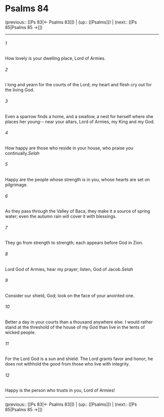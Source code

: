 # Psalms 84

(previous:: [[Ps 83|← Psalms 83]]) | (up:: [[Psalms]]) | (next:: [[Ps 85|Psalms 85 →]])

***


###### 1 
How lovely is your dwelling place, Lord of Armies. 

###### 2 
I long and yearn for the courts of the Lord; my heart and flesh cry out for the living God. 

###### 3 
Even a sparrow finds a home, and a swallow, a nest for herself where she places her young-- near your altars, Lord of Armies, my King and my God. 

###### 4 
How happy are those who reside in your house, who praise you continually._Selah_ 

###### 5 
Happy are the people whose strength is in you, whose hearts are set on pilgrimage. 

###### 6 
As they pass through the Valley of Baca, they make it a source of spring water; even the autumn rain will cover it with blessings. 

###### 7 
They go from strength to strength; each appears before God in Zion. 

###### 8 
Lord God of Armies, hear my prayer; listen, God of Jacob._Selah_ 

###### 9 
Consider our shield, God; look on the face of your anointed one. 

###### 10 
Better a day in your courts than a thousand anywhere else. I would rather stand at the threshold of the house of my God than live in the tents of wicked people. 

###### 11 
For the Lord God is a sun and shield. The Lord grants favor and honor; he does not withhold the good from those who live with integrity. 

###### 12 
Happy is the person who trusts in you, Lord of Armies!

***

(previous:: [[Ps 83|← Psalms 83]]) | (up:: [[Psalms]]) | (next:: [[Ps 85|Psalms 85 →]])
